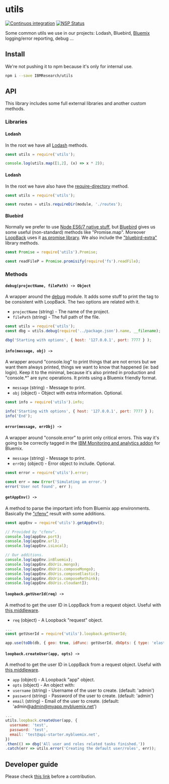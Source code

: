 # utils

[![Continuos integration](https://api.travis-ci.org/IBMResearch/utils.svg)](https://travis-ci.org/IBMResearch/utils)
[![NSP Status](https://nodesecurity.io/orgs/ibmresearch/projects/fdaeece0-ba09-4c25-a031-fa6379ec1366/badge)](https://nodesecurity.io/orgs/ibmresearch/projects/fdaeece0-ba09-4c25-a031-fa6379ec1366)

Some common utils we use in our projects: Lodash, Bluebird, [Bluemix](http://www.ibm.com/cloud-computing/bluemix) logging/error reporting, debug ...


## Install

We're not pushing it to npm because it's only for internal use.

```sh
npm i --save IBMResearch/utils
```


## API

This library includes some full external libraries and another custom methods.

### Libraries

#### Lodash
In the root we have all [Lodash](https://lodash.com) methods.

```javascript
const utils = require('utils');

console.log(utils.map([1,2], (x) => x * 2));
```

#### Lodash
In the root we have also have the [require-directory](https://github.com/troygoode/node-require-directory) method.

```javascript
const utils = require('utils');

const routes = utils.requireDir(module, './routes');
```


#### Bluebird
Normally we prefer to use [Node ES6/7 native stuff](https://nodejs.org/en/docs/es6/), but [Bluebird](http://bluebirdjs.com/) gives us some useful (non-standard) methods like "Promise.map". Moreover [LoopBack]([LoopBack](https://loopback.io)) uses it [as promise library](https://github.com/strongloop/loopback/blob/master/3.0-RELEASE-NOTES.md#always-use-bluebird-as-promise-library). We also include the ["bluebird-extra"](https://github.com/overlookmotel/bluebird-extra) library methods.

```javascript
const Promise = require('utils').Promise;

const readFileP = Promise.promisify(require('fs').readFile);
```


### Methods

#### `debug(projectName, filePath) -> Object`
A wrapper around the [debug](https://github.com/visionmedia/debug) module. It adds some stuff to print the tag to be consistent with LoopBack. The two options are related with it.
- `projectName` (string) - The name of the project.
- `filePath` (string) - The full path of the file.

```javascript
const utils = require('utils');
const dbg = utils.debug(require('../package.json').name, __filename);

dbg('Starting with options', { host: '127.0.0.1', port: 7777 } );
```

#### `info(message, obj) ->`
A wrapper around "console.log" to print things that are not errors but we want them always printed, things we want to know that happened (ie: bad login). Keep it to the minimal, because it's also printed in production and "console.*" are sync operations. It prints using a Bluemix friendly format.
- `message` (string) - Message to print.
- `obj` (object) - Object with extra information. Optional.

```javascript
const info = require('utils').info;

info('Starting with options', { host: '127.0.0.1', port: 7777 } );
info('End');
```

#### `error(message, errObj) ->`
A wrapper around "console.error" to print only critical errors. This way it's going to be correctly tagged in the [IBM Monitoring and analytics addon](https://new-console.ng.bluemix.net/catalog/services/monitoring-and-analytics) for Bluemix.
- `message` (string) - Message to print.
- `errObj` (object) - Error object to include. Optional.

```javascript
const error = require('utils').error;

const err = new Error('Simulating an error.')
error('User not found', err );
```

#### `getAppEnv() ->`
A method to parse the important info from Bluemix app environments. Basically the ["cfenv"](https://www.npmjs.com/package/cfenv) result with some additions.

```javascript
const appEnv = require('utils').getAppEnv();

// Provided by "cfenv".
console.log(appEnv.port);
console.log(appEnv.url);
console.log(appEnv.isLocal);

// Our additions.
console.log(appEnv.inBluemix);
console.log(appEnv.dbUris.mongo);
console.log(appEnv.dbUris.composeMongo);
console.log(appEnv.dbUris.composeElastic);
console.log(appEnv.dbUris.composeRethink);
console.log(appEnv.dbUris.cloudant]);
```


#### `loopback.getUserId(req) ->`
A method to get the user ID in LoppBack from a request object. Useful with [this middleware](https://github.com/IBMResearch/express-middleware-todb).
- `req` (object) - A Loopback "request" object.

```javascript
...
const getUserId = require('utils').loopback.getUserId;

app.use(toDb(db, { geo: true, idFunc: getUserId, dbOpts: { type: 'elastic' } }));
```


#### `loopback.createUser(app, opts) ->`
A method to get the user ID in LoppBack from a request object. Useful with [this middleware](https://github.com/IBMResearch/express-middleware-todb).
- `app` (object) - A Loopback "app" object.
- `opts` (object) - An object with:
 - `username` (string) - Username of the user to create. (default: 'admin')
 - `password` (string) - Password of the user to create. (default: 'admin')
 - `email` (string) - Email of the user to create. (default: 'admin@admin@myapp.mybluemix.net')
```javascript
...
utils.loopback.createUser(app, {
  username: 'test',
  password: 'test',
  email: 'test@api-starter.mybluemix.net',
})
.then(() => dbg('All user and roles related tasks finished.'))
.catch(err => utils.error('Creating the default user/roles', err));
```


## Developer guide

Please check [this link](https://github.com/IBMResearch/backend-development-guide) before a contribution.
